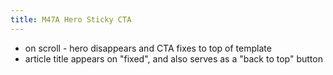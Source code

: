 ```yaml
---
title: M47A Hero Sticky CTA 
---
```


- on scroll - hero disappears and CTA fixes to top of template
- article title appears on "fixed", and also serves as a "back to top" button
